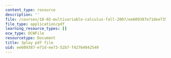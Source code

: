 ```yaml
---
content_type: resource
description: ''
file: /courses/18-02-multivariable-calculus-fall-2007/ee609387e71dee7352b7f42764042549_RMBGQtwkoyU.pdf
file_type: application/pdf
learning_resource_types: []
ocw_type: OCWFile
resourcetype: Document
title: 3play pdf file
uid: ee609387-e71d-ee73-52b7-f42764042549
---
```

